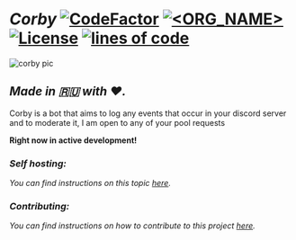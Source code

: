 # *Corby* [![CodeFactor](https://www.codefactor.io/repository/github/corby-dev/corby/badge)](https://www.codefactor.io/repository/github/corby-dev/corby) [![<ORG_NAME>](https://circleci.com/gh/corby-dev/corby.svg?style=svg)](https://circleci.com/gh/corby-dev/corby) [![License](https://img.shields.io/badge/License-BSD%203--Clause-blue.svg)](https://opensource.org/licenses/BSD-3-Clause) [![lines of code](https://img.shields.io/tokei/lines/github/corby-dev/corby)](https://github.com/corby-dev/corby)

![corby pic](https://raw.githubusercontent.com/d1snin/corby/development/src/main/resources/corby-header.png)

## *Made in 🇷🇺 with ❤️.*

Corby is a bot that aims to log any events that occur in your discord server and to moderate it, I am open to any of your pool requests

**Right now in active development!**

### *Self hosting:*
*You can find instructions on this topic [here](https://github.com/corby-dev/corby/blob/dev/SELF_HOSTING.md).*

### *Contributing:*
*You can find instructions on how to contribute to this project [here](https://github.com/corby-dev/corby/blob/dev/CONTRIBUTING.md).*